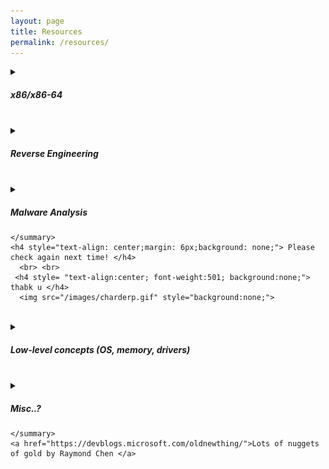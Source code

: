 ```yaml
---
layout: page
title: Resources
permalink: /resources/
---
```


<div class = "rcspg">

  <details>
    <summary>
      <h5> x86/x86-64 </h5>
    </summary>
    
    <details>
    <summary>
      <h5>x86</h5>
    </summary>
      
      <h3> Overview of x86 </h3>
      <a href="https://revers.engineering/applied-re-accelerated-assembly-p1/"> Applied Reverse Engineering: Accelerated Assembly by Daax Rynd (recommended) </a>
      <br> <br>
      
      <a href="http://www.cs.virginia.edu/~evans/cs216/guides/x86.html">x86 Assembly Guide - University of Virginia [CS216] notes by David Evans (recommended) </a>
      <br> <br>
      
      <a href="https://www.cs.princeton.edu/courses/archive/spr08/cos217/reading/ProgrammingGroundUp-1-0-lettersize.pdf">Programming from the Ground Up by Jonathan Bartlett. Starts from the ground up as stated on its title. (how a computer works -> x86 -> high level languages) </a>
      <br> <br>
      
      <a href="https://diveintosystems.org/book/index.html"> Reader friendly guide (online textbook) covering various topics including x86 by Suzanne J. Matthews, Tia Newhall, and Kevin C. Webb </a>
      <br> <br>
      
      <a href="https://ee.usc.edu/~redekopp/cs356/slides/CS356Unit4_x86_ISA.pdf"> x86 Instruction Set lecture - USC [CS 356] by Mark Redekopp</a> 
  <br> <br>
      
      
      
    
      
      <h3> Stack </h3>
      <a href="https://people.cs.rutgers.edu/~pxk/419/notes/frames.html">Stack Frames - Rutgers University [CS 419] notes by Paul Krzyzanowski </a>
    <br>  <br> 
      <a href= "https://eli.thegreenplace.net/2011/02/04/where-the-top-of-the-stack-is-on-x86/">Where the top of the stack is on x86 - Eli Bendersky (MUST READ)</a>
    <br>  <br>
      <a href="https://www.csee.umbc.edu/~chang/cs313.s02/stack.shtml">C Function Call Conventions and the Stack - UMBC [CMSC 313] lecture review. </a>
   <br>  <br>
      <a href="https://www.csie.ntu.edu.tw/~cyy/courses/assembly/09fall/lectures/handouts/lec15_x86procedure_4up.pdf"> NTU (Taiwanese uni.?) lecture covering push/pop operations on the stack w/ diagrams to help visualize context.</a> 
    <br>
    <br>
    <h3> LEA instruction and pointers </h3>
      <a href="https://handmade.network/forums/articles/t/7111-using_the_lea_instruction_for_arbitrary_arithmetic/">LEA (Load Effective Address) arithmetic "trick" - Ben Visness(recommended)</a>
      <br>  <br>
      <a href="http://www.cs.yale.edu/homes/aspnes/pinewiki/C(2f)Pointers.html#Pointer_arithmetic_and_arrays">Pointers and arrays - Yale [CS 223] notes by James Aspnes </a>
    <br>  <br>
      <a href="https://web.cecs.pdx.edu/~kimchris/cs201/slides/13%20-%20x86%20Arrays.pdf">Arrays - Portland State University [CS 201] notes by Chris Kim</a>
    <br>  <br>
      <a href="http://web.cecs.pdx.edu/~kimchris/cs201/slides/14%20-%20x86%20Structs.pdf">Structs - Portland State University [CS 201] notes by Chris Kim </a>
    <br>  <br>
    <a href="https://diveintosystems.org/book/C7-x86_64/arrays.html"> </a>
    <br>  <br>
<a href="https://en.wikibooks.org/wiki/X86_Disassembly/Data_Structures">WikiBooks - x86_Disassembly Data_structures </a>
    <br>  <br>
      
      <a href="https://news.ycombinator.com/item?id=12353262#12353372"> example provided by a user</a>
      
      
      <h3> Registers </h3>
      
      
    <a href= "https://codearcana.com/posts/2013/05/21/a-brief-introduction-to-x86-calling-conventions.html">A brief introduction to x86 calling conventions - Alex Reece (recommended) </a>
    <br> <br>
      
      <a href="https://practicalmalwareanalysis.com/2012/04/03/all-about-ebp/">All About EBP - andykhonig (recommended)</a>
    <br> <br>
     
      <a href="https://www.sciencedirect.com/topics/computer-science/extended-instruction-pointer">Preview of a book chapter  </a>
    <br> <br>
       
    <a href="https://www.eecg.utoronto.ca/~amza/www.mindsec.com/files/x86regs.html"> Brief descriptions of x86 Registers </a>
    <br> <br>
      
      
      
    </details>
    
    <br>
  
    <details>
    <summary>
      <h5>x86-64</h5>
    </summary>
      <a href="https://eli.thegreenplace.net/2011/09/06/stack-frame-layout-on-x86-64">Stack frame layout on x86-64 - Eli Bendersky </a> 
      <br> <br>
      <a href="http://www.cs.cmu.edu/afs/cs/academic/class/15213-s14/www/lectures/08-machine-data.pdf">x86-64 Procedures, Arrays, and Structures - Carnegie Mellon University [15‐213/18-243] lecture by Anthony Rowe, Seth Goldstein and Gregory Kesden </a>
      <br> <br>
      
      <a href="https://cs.brown.edu/courses/csci1310/2020/notes/l08.html">Assembly Language, Calling Convention, and the Stack - Brown University [CS 1310] notes by Malte Schwarzkopf </a>
      
    <br>  <br>
    </details>
    
      <br>
    
    
    
    
    
    
    
    
  </details>

  <br>
  
  
  <details>
    <summary>
      <h5> Reverse Engineering </h5>
    </summary>
    <a href="https://secret.club/"> secret club | We Break Software </a> 
  <br> <br>
    <a href="https://revers.engineering/"> Reverse Engineering - Bugs, hypervisors, and reverse engineering research </a> 
  <br> <br>
  </details>
  
  <br> 
  
  <details>
    <summary>
      <h5> Malware Analysis </h5>
      
    </summary>
    <h4 style="text-align: center;margin: 6px;background: none;"> Please check again next time! </h4>
      <br> <br> 
     <h4 style= "text-align:center; font-weight:501; background:none;"> thabk u </h4>
      <img src="/images/charderp.gif" style="background:none;"> 
  </details>
  
  <br>
  
   <details>
    <summary>
      <h5> Low-level concepts (OS, memory, drivers) </h5>
    </summary>
    <h4 style="text-align: center;margin: 6px;background: none;"> Please check again next time! </h4>
      <br> <br> 
     <h4 style= "text-align:center; font-weight:501; background:none;"> thabk u </h4> 
      <img src="/images/charderp.gif" style="background:none;"> 
  </details>
  
  <br>
  
  <details>
    <summary>
      <h5> Misc..? </h5>
      
    </summary>
    <a href="https://devblogs.microsoft.com/oldnewthing/">Lots of nuggets of gold by Raymond Chen </a>
  </details>
  
</div>
  
